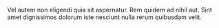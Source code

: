 Vel autem non eligendi quia sit aspernatur.
Rem quidem ad nihil aut.
Sint amet dignissimos dolorum iste nesciunt nulla rerum quibusdam velit.